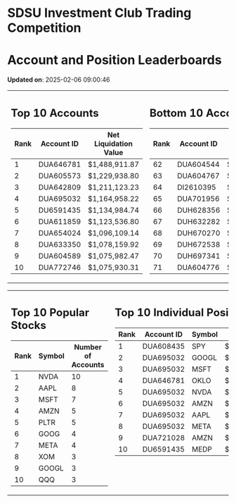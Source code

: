 # SDSU Investment Club Trading Competition 
 # Account and Position Leaderboards

**Updated on**: 2025-02-06 09:00:46

<table><tr><td valign="top">

## Top 10 Accounts
| Rank | Account ID | Net Liquidation Value |
|------|------------|-----------------------|
| 1 | DUA646781 | $1,488,911.87 |
| 2 | DUA605573 | $1,229,938.80 |
| 3 | DUA642809 | $1,211,123.23 |
| 4 | DUA695032 | $1,164,958.22 |
| 5 | DU6591435 | $1,134,984.74 |
| 6 | DUA611859 | $1,123,536.80 |
| 7 | DUA654024 | $1,096,109.14 |
| 8 | DUA633350 | $1,078,159.92 |
| 9 | DUA604589 | $1,075,982.47 |
| 10 | DUA772746 | $1,075,930.31 |

</td><td valign="top">

## Bottom 10 Accounts
| Rank | Account ID | Net Liquidation Value |
|------|------------|-----------------------|
| 62 | DUA604544 | $1,004,466.50 |
| 63 | DUA604767 | $1,004,301.15 |
| 64 | DI2610395 | $1,003,729.07 |
| 65 | DUA701956 | $1,003,279.22 |
| 66 | DUH628356 | $1,001,005.55 |
| 67 | DUH632282 | $1,000,210.66 |
| 68 | DUH670270 | $1,000,210.66 |
| 69 | DUH672538 | $1,000,210.66 |
| 70 | DUH697341 | $1,000,000.00 |
| 71 | DUA604776 | $950,398.59 |

</td></tr></table>

<table><tr><td valign="top">

## Top 10 Popular Stocks
| Rank | Symbol | Number of Accounts |
|------|--------|--------------------|
| 1 | NVDA | 10 |
| 2 | AAPL | 8 |
| 3 | MSFT | 7 |
| 4 | AMZN | 5 |
| 5 | PLTR | 5 |
| 6 | GOOG | 4 |
| 7 | META | 4 |
| 8 | XOM | 3 |
| 9 | GOOGL | 3 |
| 10 | QQQ | 3 |

</td><td valign="top">

## Top 10 Individual Positions
| Rank | Account ID | Symbol | Cost | Total Value |
|------|------------|--------|-----------|-------------|
| 1 | DUA608435 | SPY | $171,717.02 | $171,717.02 |
| 2 | DUA695032 | GOOGL | $170,066.26 | $170,066.26 |
| 3 | DUA695032 | MSFT | $150,001.76 | $150,001.76 |
| 4 | DUA646781 | OKLO | $148,757.37 | $148,757.37 |
| 5 | DUA695032 | NVDA | $120,004.38 | $120,004.38 |
| 6 | DUA695032 | AMZN | $120,003.28 | $120,003.28 |
| 7 | DUA695032 | AAPL | $120,002.64 | $120,002.64 |
| 8 | DUA695032 | META | $120,001.07 | $120,001.07 |
| 9 | DUA721028 | AMZN | $104,300.85 | $104,300.85 |
| 10 | DU6591435 | MEDP | $95,831.10 | $95,831.10 |

</td></tr></table>
